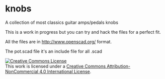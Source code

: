 # knobs
A collection of most classics guitar amps/pedals knobs

This is a work in progress but you can try and hack the files for a perfect fit.

All the files are in http://www.openscad.org/ format.

The pot.scad file it's an include file for all .scad

<a rel="license" href="http://creativecommons.org/licenses/by-nc/4.0/"><img alt="Creative Commons License" style="border-width:0" src="https://i.creativecommons.org/l/by-nc/4.0/88x31.png" /></a><br />This work is licensed under a <a rel="license" href="http://creativecommons.org/licenses/by-nc/4.0/">Creative Commons Attribution-NonCommercial 4.0 International License</a>.

